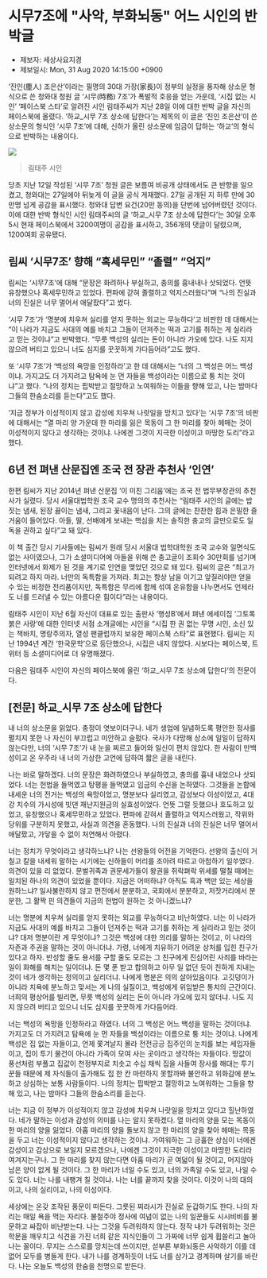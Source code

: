 # 시무7조에 "사악, 부화뇌동" 어느 시인의 반박글

* 제보자: 세상사요지경
* 제보일시: Mon, 31 Aug 2020 14:15:00 +0900

‘진인(塵人) 조은산’이라는 필명의 30대 가장(家長)이 정부의 실정을 풍자해 상소문 형식으로 쓴 청와대 청원 글 ‘시무(時務) 7조’가 폭발적 호응을 얻는 가운데, ‘시집 없는 시인’ ‘페이스북 스타’로 알려진 시인 림태주씨가 지난 28일 이에 대한 반박 글을 자신의 페이스북에 올렸다. ‘하교_시무 7조 상소에 답한다’는 제목의 이 글은 ‘진인 조은산’이 쓴 상소문의 형식인 ‘시무 7조’에 대해, 신하가 올린 상소문에 임금이 답하는 ‘하교’의 형식으로 반박하는 내용이다.

![](https://image.chosun.com/sitedata/image/202008/30/2020083001911_0.jpg)
> 림태주 시인

당초 지난 12일 작성된 ‘시무 7조’ 청원 글은 보름여 비공개 상태에서도 큰 반향을 일으켰고, 청와대는 27일에야 뒤늦게 이 글을 공식 게재했다. 27일 공개된 지 하루 만에 30만명 넘게 공감을 표시했다. 청와대 답변 요건(20만 동의)을 단번에 넘어버렸던 것이다. 이에 대한 반박 형식인 시인 림태주씨의 글 ‘하교_시무 7조 상소에 답한다’는 30일 오후 5시 현재 페이스북에서 3200여명이 공감을 표시하고, 356개의 댓글이 달렸으며, 1200여회 공유됐다.

## 림씨 ‘시무7조’ 향해 “혹세무민” “졸렬” “억지”

림씨는 ‘시무7조’에 대해 “문장은 화려하나 부실하고, 충의를 흉내내나 삿되었다. 언뜻 유창했으나 혹세무민하고 있었다. 편파에 갇혀 졸렬하고 억지스러웠다”며 “나의 진실과 너의 진실은 너무 멀어서 애달팠다”고 썼다.

‘시무 7조’가 ‘명분에 치우쳐 실리를 얻지 못하는 외교는 무능하다’고 비판한 데 대해서는 “이 나라가 지금도 사대의 예를 바치고 그들이 던져주는 떡과 고기를 취하는 게 실리라고 믿는 것이냐”고 반박했다. “무릇 백성의 실리는 돈이 아니라 가오에 있다. 나도 지지 않으려 버티고 있으니 너도 심지를 꿋꿋하게 가다듬어라”고도 했다.

또 ‘시무 7조’가 ‘백성의 욕망을 인정하라’고 한 데 대해서는 “너의 그 백성은 어느 백성이냐. 가지고도 더 가지려고 탐욕에 눈 먼 자들을 백성이라는 이름으로 퉁 치는 것이냐”고 했다. “나의 정치는 핍박받고 절망하고 노여워하는 이들을 향해 있고, 나는 밤마다 그들의 한숨소리를 듣는다”고도 했다.

‘지금 정부가 이성적이지 않고 감성에 치우쳐 나랏일을 망치고 있다’는 ‘시무 7조’의 비판에 대해서는 “열 마리 양 가운데 한 마리를 잃은 목동이 그 한 마리를 찾아 헤매는 것이 이성적이지 않다고 생각하는 것이냐. 나에겐 그것이 지극한 이성이고 마땅한 도리”라고 했다.

## 6년 전 펴낸 산문집엔 조국 전 장관 추천사 ‘인연’

한편 림씨가 지난 2014년 펴낸 산문집 ‘이 미친 그리움’에는 조국 전 법무부장관의 추천사가 실렸다. 당시 서울대법학원 조국 교수 명의의 추천사는 “림태주 시인의 글에는 밥 짓는 냄새, 된장 끓이는 냄새, 그리고 꽃내음이 난다. 그의 글에는 찬찬한 힘과 은밀한 즐거움이 들어있다. 아들, 딸, 선배에게 보내는 핵심을 치는 솔직한 충고의 글만으로도 일독을 권하고 싶다”고 돼 있다.

이 책 출간 당시 기사들에는 림씨가 원래 당시 서울대 법학대학원 조국 교수와 일면식도 없는 사이였으나, 그가 소셜미디어에 아들을 위해 쓴 충고글이 조회수 30만회를 넘기며 인터넷에서 화제가 된 것을 계기로 인연을 맺었던 것으로 돼 있다. 림씨의 글은 “최고가 되려고 하지 마라. 너만의 독특함을 가져라. 최고는 항상 남을 이기고 앞질러야만 얻을 수 있는 비정한 전리품이지만, 독특함은 무리에 함께 섞여 온유함을 나누면서도 언제라도 너를 드러낼 수 있는 아름다운 힘이다”라는 내용이다.

림태주 시인이 지난 6월 자신이 대표로 있는 출판사 ‘행성B’에서 펴낸 에세이집 ‘그토록 붉은 사랑’에 대한 인터넷 서점 소개글에는 시인을 “시집 한 권 없는 무명 시인, 소신 있는 책바치, 명랑주의자, 열성 팬클럽까지 보유한 페이스북 스타”로 표현했다. 림씨는 지난 1994년 계간 ‘한국문학’으로 등단했으나, 시집은 내지 않았다. 시보다는 페이스북, 트위터 등 소셜미디어로 더 유명해졌다.


다음은 림태주 시인이 자신의 페이스북에 올린 ‘하교_시무 7조 상소에 답한다’의 전문이다.

## [전문] 하교_시무 7조 상소에 답한다

내 너의 상소문을 읽었다. 충정이 엿보이더구나. 네가 생업에 일념하도록 평안한 정사를 펼치지 못한 나 자신이 부끄럽고 미안하고 슬펐다. 국사가 다망해 상소에 일일이 답하지 않는다만, 너의 ‘시무 7조’가 내 눈을 찌르고 들어와 일신이 편치 않았다. 한 사람이 만백성이고 온 우주라 내 너의 가상한 고언에 답하여 짧은 글을 내린다.

나는 바로 말하겠다. 너의 문장은 화려하였으나 부실하였고, 충의를 흉내 내었으나 삿되었다. 너는 헌법을 들먹였고 탕평을 들먹였고 임금의 수신을 논하였다. 그것들을 논함에 내세운 너의 전거는 백성의 욕망이었고, 명분보다 실리였고, 감성보다 이성이었고, 4대강 치수의 가시성에 빗댄 재난지원금의 실효성이었다. 언뜻 그럴 듯했으나 호도하고 있었고, 유창했으나 혹세무민하고 있었다. 편파에 갇혀서 졸렬하고 억지스러웠고, 작위와 당위를 구분하지 못했고, 사실과 의견을 혼동했다. 나의 진실과 너의 진실은 너무 멀어서 애달팠고, 가닿을 수 없이 처연해서 아렸다.

너는 정치가 무엇이라고 생각하느냐? 나는 선왕들의 어전을 기억한다. 선왕의 출신이 거칠고 칼을 내세워 말하는 시기에는 신하들이 머리를 조아려 따르고 아첨하기 일쑤였다. 의견이 있을 리 없었다. 문벌귀족과 권문세가들이 왕권을 쥐락펴락 위세를 떨칠 때에는 일치된 하나의 의견이 있었을 뿐이다. 지금은 어떠하냐? 아직도 흑과 백만 있는 세상을 원하느냐? 일사불란하지 않고 편전에서 분분하고, 국회에서 분분하고, 저잣거리에서 분분한, 그 활짝 핀 의견들이 지금의 헌법이 원하는 것 아니겠느냐?

너는 명분에 치우쳐 실리를 얻지 못하는 외교를 무능하다고 비난하였다. 너는 이 나라가 지금도 사대의 예를 바치고 그들이 던져주는 떡과 고기를 취하는 게 실리라고 믿는 것이냐? 대저 명분이란 게 무엇이냐? 그것은 백성에 대한 의리를 말하는 것이고, 이 나라의 자존과 주권을 말하는 것이 아니더냐. 가령, 너에게 치유하기 어려운 상처를 입힌 친구가 있다고 하자. 반성할 줄도 용서를 구할 줄도 모르는 그 친구에게 진심어린 사죄를 바라는 일이 화해를 해치는 일이더냐. 돈 몇 푼 받고 합의하고 아무 일 없던 듯이 친하게 지내는 것이 네가 생각하는 정의이고 실리더냐. 나에게 명분은 의의 살아있음이다. 고깃덩이가 아니라 치욕에 분노하고 맞서는 게 나의 실질이고, 백성에게 위임받은 통치의 근간이다. 너희의 평상어를 빌리면, 무릇 백성의 실리는 돈이 아니라 가오에 있지 않더냐. 나도 지지 않으려 버티고 있으니 너도 심지를 꿋꿋하게 가다듬어라.

너는 백성의 욕망을 인정하라고 하였다. 너의 그 백성은 어느 백성을 말하는 것이더냐. 가지고도 더 가지려고 탐욕에 눈 먼 자들을 백성이라는 이름으로 퉁 치는 것이냐. 나에게 백성은 집 없는 자들이고, 언제 쫓겨날지 몰라 전전긍긍 집주인의 눈치를 보는 세입자들이고, 집이 투기 물건이 아니라 가족이 모여 사는 곳이라고 생각하는 자들이다. 땅값이 풍선처럼 부풀고 집값이 천정부지로 치솟고 수십 채씩 집을 사들여 장사를 해대는 투기꾼들 때문에 제 자식들이 출가해도 집 한 칸 마련하지 못할까봐 불안하고 위화감에 분노하고 상심하는 보통 사람들이다. 나의 정치는 핍박받고 절망하고 노여워하는 그들을 향해 있고, 나는 밤마다 그들의 한숨소리를 듣는다.

너는 지금 이 정부가 이성적이지 않고 감성에 치우쳐 나랏일을 망치고 있다고 힐난하였다. 네가 말하는 이성과 감성의 의미를 나는 알지 못하겠다. 열 마리의 양을 모는 목동이 한 마리의 양을 잃었다. 아홉 마리의 양을 돌보지 않고 한 마리의 양을 찾아 헤매는 목동을 두고 너는 이성적이지 않다고 생각하는 것이냐. 가여워하는 그 긍휼한 상심이 너에겐 감성이고 감상으로 보일지 모르겠으나, 나에겐 그것이 지극한 이성이고 마땅한 도리라 여겨지는구나. 그 한 마리를 찾지 않는다면 아홉 마리가 곧 여덟이 될 것이고, 머지않아 남은 양이 없게 될 것이다. 그 한 마리가 너일 수도 있고, 너의 가족일 수도 있고, 나일 수도 있다. 너는 나를 내팽겨 칠 것이냐. 나는 너를 끝까지 찾을 것이다. 이것이 나의 대의이고, 나의 실리이고, 나의 이성이다.

세상에는 온갖 조작된 풍문이 떠돈다. 그릇된 찌라시가 진실로 둔갑하기도 한다. 나의 자리는 매일 욕을 먹는 자리다. 불철주야 정사에 여념이 없는 나의 일꾼들도 시시비비를 불문하고 싸잡아 비난받는다. 나는 그것을 두려워하지 않는다. 정작 내가 두려워하는 것은 학문을 깨우치고 식견을 가진 너희 같은 지식인들이 그 가짜에 너무 쉽게 휩쓸리고 놀아나는 꼴이다. 무지는 스스로를 망치는데 쓰이지만, 섣부른 부화뇌동은 사악하기 이를 데 없어 모두를 병들게 한다. 내가 나를 경계하듯이 너도 너를 삼가고 경계하며 살기를 바란다. 나는 오늘도 백성의 한숨을 천명으로 받든다.
